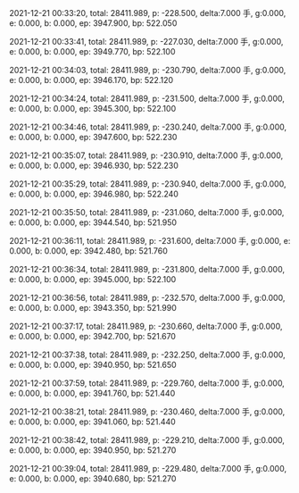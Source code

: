 2021-12-21 00:33:20, total: 28411.989, p: -228.500, delta:7.000 手, g:0.000, e: 0.000, b: 0.000, ep: 3947.900, bp: 522.050

2021-12-21 00:33:41, total: 28411.989, p: -227.030, delta:7.000 手, g:0.000, e: 0.000, b: 0.000, ep: 3949.770, bp: 522.100

2021-12-21 00:34:03, total: 28411.989, p: -230.790, delta:7.000 手, g:0.000, e: 0.000, b: 0.000, ep: 3946.170, bp: 522.120

2021-12-21 00:34:24, total: 28411.989, p: -231.500, delta:7.000 手, g:0.000, e: 0.000, b: 0.000, ep: 3945.300, bp: 522.100

2021-12-21 00:34:46, total: 28411.989, p: -230.240, delta:7.000 手, g:0.000, e: 0.000, b: 0.000, ep: 3947.600, bp: 522.230

2021-12-21 00:35:07, total: 28411.989, p: -230.910, delta:7.000 手, g:0.000, e: 0.000, b: 0.000, ep: 3946.930, bp: 522.230

2021-12-21 00:35:29, total: 28411.989, p: -230.940, delta:7.000 手, g:0.000, e: 0.000, b: 0.000, ep: 3946.980, bp: 522.240

2021-12-21 00:35:50, total: 28411.989, p: -231.060, delta:7.000 手, g:0.000, e: 0.000, b: 0.000, ep: 3944.540, bp: 521.950

2021-12-21 00:36:11, total: 28411.989, p: -231.600, delta:7.000 手, g:0.000, e: 0.000, b: 0.000, ep: 3942.480, bp: 521.760

2021-12-21 00:36:34, total: 28411.989, p: -231.800, delta:7.000 手, g:0.000, e: 0.000, b: 0.000, ep: 3945.000, bp: 522.100

2021-12-21 00:36:56, total: 28411.989, p: -232.570, delta:7.000 手, g:0.000, e: 0.000, b: 0.000, ep: 3943.350, bp: 521.990

2021-12-21 00:37:17, total: 28411.989, p: -230.660, delta:7.000 手, g:0.000, e: 0.000, b: 0.000, ep: 3942.700, bp: 521.670

2021-12-21 00:37:38, total: 28411.989, p: -232.250, delta:7.000 手, g:0.000, e: 0.000, b: 0.000, ep: 3940.950, bp: 521.650

2021-12-21 00:37:59, total: 28411.989, p: -229.760, delta:7.000 手, g:0.000, e: 0.000, b: 0.000, ep: 3941.760, bp: 521.440

2021-12-21 00:38:21, total: 28411.989, p: -230.460, delta:7.000 手, g:0.000, e: 0.000, b: 0.000, ep: 3941.060, bp: 521.440

2021-12-21 00:38:42, total: 28411.989, p: -229.210, delta:7.000 手, g:0.000, e: 0.000, b: 0.000, ep: 3940.950, bp: 521.270

2021-12-21 00:39:04, total: 28411.989, p: -229.480, delta:7.000 手, g:0.000, e: 0.000, b: 0.000, ep: 3940.680, bp: 521.270